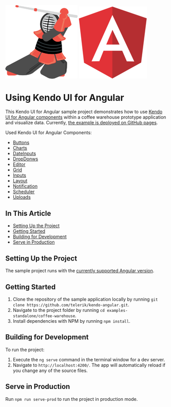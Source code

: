[<img src="./src/assets/logo-kendo.png" width="225" />](https://www.telerik.com/kendo-angular-ui/) [![Angular Logo](./src/assets/logo-angular.png)](https://angular.io/)

# Using Kendo UI for Angular

This Kendo UI for Angular sample project demonstrates how to use [Kendo UI for Angular components](https://www.telerik.com/kendo-angular-ui/components) within a coffee warehouse prototype application and visualize data. Currently, [the example is deployed on GitHub pages](https://telerik.github.io/kendo-angular/coffee-warehouse).

Used Kendo UI for Angular Components:
 - [Buttons](https://www.telerik.com/kendo-angular-ui/components/buttons/button/)
 - [Charts](https://www.telerik.com/kendo-angular-ui/components/charts/)
 - [DateInputs](https://www.telerik.com/kendo-angular-ui/components/dateinputs/)
 - [DropDonws](https://www.telerik.com/kendo-angular-ui/components/dropdowns/)
 - [Editor](https://www.telerik.com/kendo-angular-ui/components/editor/)
 - [Grid](https://www.telerik.com/kendo-angular-ui/components/grid/)
 - [Inputs](https://www.telerik.com/kendo-angular-ui/components/inputs/)
 - [Layout](https://www.telerik.com/kendo-angular-ui/components/layout/)
 - [Notification](https://www.telerik.com/kendo-angular-ui/components/notification/)
 - [Scheduler](https://www.telerik.com/kendo-angular-ui/components/scheduler/)
 - [Uploads](https://www.telerik.com/kendo-angular-ui/components/uploads/)

## In This Article

* [Setting Up the Project](#setting-up-the-project)
* [Getting Started](#getting-started)
* [Building for Development](building-for-development)
* [Serve in Production](serve-in-production)

## Setting Up the Project

The sample project runs with the [currently supported Angular version](https://www.telerik.com/kendo-angular-ui/components/installation/requirements/#toc-angular).

## Getting Started

1. Clone the repository of the sample application locally by running `git clone https://github.com/telerik/kendo-angular.git`.
1. Navigate to the project folder by running `cd examples-standalone/coffee-warehouse`.
1. Install dependencies with NPM by running `npm install`.

## Building for Development

To run the project:
1. Execute the `ng serve` command in the terminal window for a dev server.
1. Navigate to `http://localhost:4200/`. The app will automatically reload if you change any of the source files.

## Serve in Production

Run `npm run serve-prod` to run the project in production mode.

